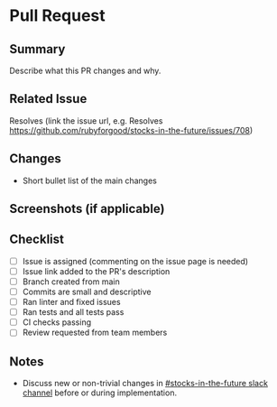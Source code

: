 # Pull Request

## Summary
Describe what this PR changes and why.

## Related Issue
Resolves 
(link the issue url, e.g. Resolves https://github.com/rubyforgood/stocks-in-the-future/issues/708)

## Changes
- Short bullet list of the main changes

## Screenshots (if applicable)

## Checklist
- [ ] Issue is assigned (commenting on the issue page is needed)
- [ ] Issue link added to the PR's description
- [ ] Branch created from main
- [ ] Commits are small and descriptive
- [ ] Ran linter and fixed issues
- [ ] Ran tests and all tests pass
- [ ] CI checks passing
- [ ] Review requested from team members

## Notes
- Discuss new or non-trivial changes in [#stocks-in-the-future slack channel](https://join.slack.com/t/rubyforgood/shared_invite/zt-2k5ezv241-Ia2Iac3amxDS8CuhOr69ZA) before or during implementation.

